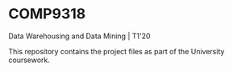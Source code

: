 # COMP9318
Data Warehousing and Data Mining | T1'20

This repository contains the project files as part of the University coursework. 
